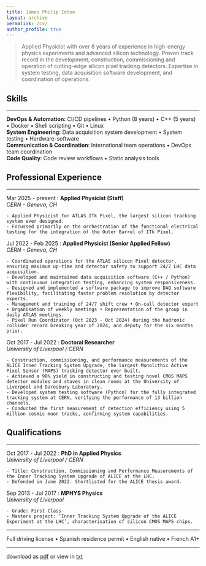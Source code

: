 ```yaml
---
title: James Philip Iddon
layout: archive
permalink: /cv/
author_profile: true
---
```


> Applied Physicist with over 8 years of experience in high-energy physics experiments and advanced silicon technology. Proven track record in the development, construction, commissioning and operation of cutting-edge silicon pixel tracking detectors. Expertise in system testing, data acquisition software development, and coordination of operations.

## Skills

---

**DevOps & Automation:** CI/CD pipelines • Python (8 years) • C++ (5 years) • Docker • Shell scripting • Git • Linux\
**System Engineering:** Data acquisition system development • System testing • Hardware-software\
**Communication & Coordination**: International team operations • DevOps team coordination\
**Code Quality**: Code review workflows • Static analysis tools

## Professional Experience

---

Mar 2025 - present
:   **Applied Physicist (Staff)**\
    *CERN - Geneva, CH*

    - Applied Physicist for ATLAS ITk Pixel, the largest silicon tracking system ever designed.
    - Focussed primarily on the orchestration of the functional electrical testing for the integration of the Outer Barrel of ITk Pixel.


Jul 2022 - Feb 2025
:   **Applied Physicist (Senior Applied Fellow)**\
    *CERN - Geneva, CH*

    - Coordinated operations for the ATLAS silicon Pixel detector, ensuring maximum up-time and detector safety to support 24/7 LHC data acquisition. 
    - Developed and maintained data acquisition software (C++ / Python) with continuous integration testing, enhancing system responsiveness.
    - Designed and implemented a software package to improve DAQ software flexibility, facilitating faster problem resolution by detector experts.
    - Management and training of 24/7 shift crew • On-call detector expert • Organisation of weekly meetings • Representation of the group in daily ATLAS meetings.
    - Pixel Run Coordinator (Oct 2023 - Oct 2024) during the hadronic collider record breaking year of 2024, and deputy for the six months prior.

Oct 2017 - Jul 2022
:   **Doctoral Researcher**\
    *University of Liverpool / CERN*
    
    - Construction, commissioning, and performance measurements of the ALICE Inner Tracking System Upgrade, the largest Monolithic Active Pixel Sensor (MAPS) tracking detector ever built.
    - Achieved a 98% yield in constructing and testing novel CMOS MAPS detector modules and staves in clean rooms at the University of Liverpool and Daresbury Laboratory.
    - Developed system testing software (Python) for the fully integrated tracking system at CERN, verifying the performance of 13 billion channels.
    - Conducted the first measurement of detection efficiency using 5 million cosmic muon tracks, confirming system capabilities.

## Qualifications

---

Oct 2017 - Jul 2022
:   **PhD in Applied Physics**\
    *University of Liverpool / CERN*

    - Title: Construction, Commissioning and Performance Measurements of the Inner Tracking System Upgrade of ALICE at the LHC.
    - Defended in June 2022. Shortlisted for the ALICE thesis award.

Sep 2013 - Jul 2017
:   **MPHYS Physics**\
    *University of Liverpool*

    - Grade: First Class
    - Masters project: ‘Inner Tracking System Upgrade of the ALICE Experiment at the LHC’, characterisation of silicon CMOS MAPS chips.

---

Full driving license • Spanish residence permit • English native • French A1+  
 
 
---
 
download as [pdf](../files/jpi_cv.pdf) or view in [txt](./cv_txt)
